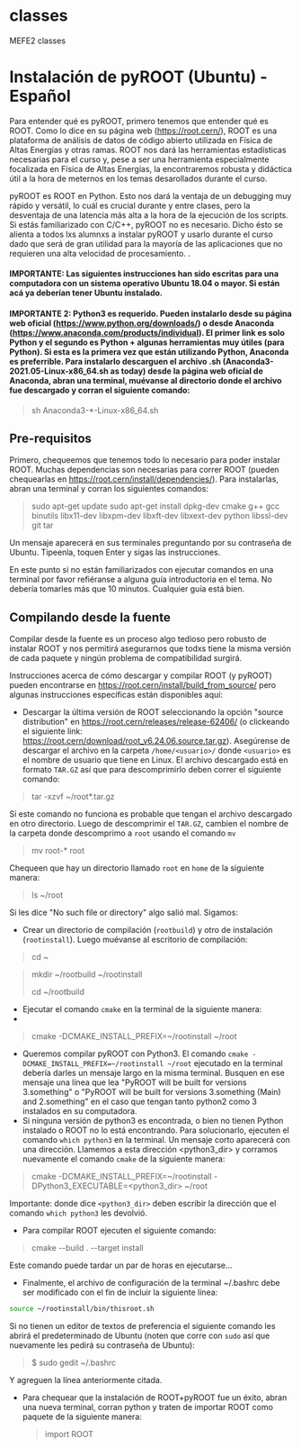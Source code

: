 # classes
MEFE2 classes

# Instalación de pyROOT (Ubuntu) - Español

Para entender qué es pyROOT, primero tenemos que entender qué es ROOT. Como lo dice en su página web (https://root.cern/), ROOT es una plataforma de análisis de datos de código abierto utilizada en Física de Altas Energías y otras ramas. ROOT nos dará las herramientas estadísticas necesarias para el curso y, pese a ser una herramienta especialmente focalizada en Física de Altas Energías, la encontraremos robusta y didáctica útil a la hora de meternos en los temas desarollados durante el curso.

pyROOT es ROOT en Python. Esto nos dará la ventaja de un debugging muy rápido y versátil, lo cuál es crucial durante y entre clases, pero la desventaja de una latencia más alta a la hora de la ejecución de los scripts. Si estás familiarizado con C/C++, pyROOT no es necesario. Dicho ésto se alienta a todos lxs alumnxs a instalar pyROOT y usarlo durante el curso dado que será de gran utilidad para la mayoría de las aplicaciones que no requieren una alta velocidad de procesamiento.
.
#### IMPORTANTE: Las siguientes instrucciones han sido escritas para una computadora con un sistema operativo Ubuntu 18.04 o mayor. Si están acá ya deberían tener Ubuntu instalado.

#### IMPORTANTE 2: Python3 es requerido. Pueden instalarlo desde su página web oficial (https://www.python.org/downloads/) o desde Anaconda (https://www.anaconda.com/products/individual). El primer link es solo Python y el segundo es  Python + algunas herramientas muy útiles (para Python). Si esta es la primera vez que están utilizando Python, Anaconda es preferrible. Para instalarlo descarguen el archivo .sh (Anaconda3-2021.05-Linux-x86_64.sh as today) desde la página web oficial de Anaconda, abran una terminal, muévanse al directorio donde el archivo fue descargado y corran el siguiente comando:

> sh Anaconda3-\*-Linux-x86_64.sh

## Pre-requisitos

Primero, chequeemos que tenemos todo lo necesario para poder instalar ROOT. Muchas dependencias son necesarias para correr ROOT (pueden chequearlas en https://root.cern/install/dependencies/). Para instalarlas, abran una terminal y corran los siguientes comandos:

> sudo apt-get update
> sudo apt-get install dpkg-dev cmake g++ gcc binutils libx11-dev libxpm-dev libxft-dev libxext-dev python libssl-dev git tar

Un mensaje aparecerá en sus terminales preguntando por su contraseña de Ubuntu. Tipeenla, toquen Enter y sigas las instrucciones.

En este punto si no están familiarizados con ejecutar comandos en una terminal por favor refiéranse a alguna guía introductoria en el tema. No debería tomarles más que 10 minutos. Cualquier guía está bien.

## Compilando desde la fuente

Compilar desde la fuente es un proceso algo tedioso pero robusto de instalar ROOT y nos permitirá asegurarnos que todxs tiene la misma versión de cada paquete y ningún problema de compatibilidad surgirá.

Instrucciones acerca de cómo descargar y compilar ROOT (y pyROOT) pueden encontrarse en https://root.cern/install/build_from_source/ pero algunas instrucciones específicas están disponibles aquí:

- Descargar la última versión de ROOT seleccionando la opción "source distribution" en https://root.cern/releases/release-62406/ (o clickeando el siguiente link: https://root.cern/download/root_v6.24.06.source.tar.gz). Asegúrense de descargar el archivo en la carpeta `/home/<usuario>/` donde `<usuario>` es el nombre de usuario que tiene en Linux. El archivo descargado está en formato `TAR.GZ` así que para descomprimirlo deben correr el siguiente comando:

> tar -xzvf ~/root*.tar.gz 

Si este comando no funciona es probable que tengan el archivo descargado en otro directorio. Luego de descomprimir el `TAR.GZ`, cambien el nombre de la carpeta donde descomprimo a `root` usando el comando `mv`

> mv root-* root

Chequeen que hay un directorio llamado `root` en `home` de la siguiente manera:

> ls ~/root

Si les dice "No such file or directory" algo salió mal. Sigamos:

- Crear un directorio de compilación (`rootbuild`) y otro de instalación (`rootinstall`). Luego muévanse al escritorio de compilación:

> cd ~

> mkdir ~/rootbuild ~/rootinstall
> 
> cd ~/rootbuild

- Ejecutar el comando `cmake` en la terminal de la siguiente manera:
- 
> cmake -DCMAKE_INSTALL_PREFIX=~/rootinstall ~/root
  
- Queremos compilar pyROOT con Python3. El comando `cmake -DCMAKE_INSTALL_PREFIX=~/rootinstall ~/root` ejecutado en la terminal debería darles un mensaje largo en la misma terminal. Busquen en ese mensaje una línea que lea "PyROOT will be built for versions 3.something" o "PyROOT will be built for versions 3.something (Main) and 2.something" en el caso que tengan tanto python2 como 3 instalados en su computadora.
- Si ninguna versión de python3 es encontrada, o bien no tienen Python instalado o ROOT no lo está encontrando. Para solucionarlo, ejecuten el comando `which python3` en la terminal. Un mensaje corto aparecerá con una dirección. Llamemos a esta dirección &lt;python3_dir&gt; y corramos nuevamente el comando `cmake` de la siguiente manera:

> cmake -DCMAKE_INSTALL_PREFIX=~/rootinstall -DPython3_EXECUTABLE=&lt;python3_dir&gt; ~/root
 
 Importante: donde dice `<python3_dir>` deben escribir la dirección que el comando `which python3` les devolvió.
 
- Para compilar ROOT ejecuten el siguiente comando:

> cmake --build . --target install

Este comando puede tardar un par de horas en ejecutarse...

- Finalmente, el archivo de configuración de la terminal ~/.bashrc debe ser modificado con el fin de incluir la siguiente línea: 

``` bash
source ~/rootinstall/bin/thisroot.sh
```
Si no tienen un editor de textos de preferencia el siguiente comando les abrirá el predeterminado de Ubuntu (noten que corre con `sudo` así que nuevamente les pedirá su contraseña de Ubuntu):

> $ sudo gedit ~/.bashrc

Y agreguen la línea anteriormente citada. 


- Para chequear que la instalación de ROOT+pyROOT fue un éxito, abran una nueva terminal, corran python y traten de importar ROOT como paquete de la siguiente manera:

  > import ROOT
